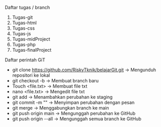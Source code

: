 Daftar tugas / branch
  1. Tugas-git
  2. Tugas-html
  3. Tugas-css
  4. Tugas-js
  5. Tugas-midProject
  6. Tugas-php
  7. Tugas-finalProject

Daftar perintah GiT
- git clone https://github.com/RiskyTknik/belajarGit.git → Mengunduh repositori ke lokal
- git checkout -b <branch> → Membuat branch baru
- Touch <file.txt> → Membuat file txt
- nano <file.txt> → Mengedit file txt
- git add <file> → Menambahkan perubahan ke staging
- git commit -m "<pesan>" → Menyimpan perubahan dengan pesan
- git merge <branch> → Menggabungkan branch ke main
- git push origin main → Mengunggah perubahan ke GitHub
- git push origin --all → Mengunggah semua branch ke GitHub
